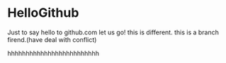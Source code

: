# HelloGithub
Just to say hello to github.com
let us go!
this is different.
this is a branch firend.(have deal with conflict)




hhhhhhhhhhhhhhhhhhhhhhhhh